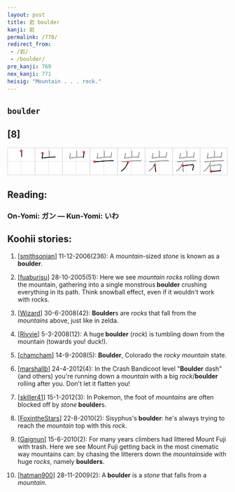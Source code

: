 ```yaml
---
layout: post
title: 岩 boulder
kanji: 岩
permalink: /770/
redirect_from:
 - /岩/
 - /boulder/
pre_kanji: 769
nex_kanji: 771
heisig: "Mountain . . . rock."
---
```


## `boulder`

## [8]

<div class="stroke"><img src="../images/E5B2A9.png" /></div>

## Reading:

### On-Yomi: ガン &mdash; Kun-Yomi: いわ

## Koohii stories:

1) [<a href="http://kanji.koohii.com/profile/smithsonian">smithsonian</a>] 11-12-2006(236): A <em>mountain</em>-sized <em>stone</em> is known as a<strong> boulder</strong>. 

2) [<a href="http://kanji.koohii.com/profile/fuaburisu">fuaburisu</a>] 28-10-2005(51): Here we see <em>mountain rocks</em> rolling down the mountain, gathering into a single monstrous<strong> boulder</strong> crushing everything in its path. Think snowball effect, even if it wouldn&#039;t work with rocks. 

3) [<a href="http://kanji.koohii.com/profile/Wizard">Wizard</a>] 30-6-2008(42): <strong>Boulder</strong>s are <em>rocks</em> that fall from the <em>mountains</em> above, just like in zelda. 

4) [<a href="http://kanji.koohii.com/profile/Rivvie">Rivvie</a>] 5-3-2008(12): A huge<strong> boulder</strong> (<em>rock</em>) is tumbling down from the mountain (towards you! duck!). 

5) [<a href="http://kanji.koohii.com/profile/chamcham">chamcham</a>] 14-9-2008(5): <strong>Boulder</strong>, Colorado the <em>rocky mountain</em> state. 

6) [<a href="http://kanji.koohii.com/profile/marshallb">marshallb</a>] 24-4-2012(4): In the Crash Bandicoot level &quot;<strong>Boulder</strong> dash&quot;(and others) you&#039;re running down a <em>mountain</em> with a big <em>rock</em>/<strong>boulder</strong> rolling after you. Don&#039;t let it flatten you! 

7) [<a href="http://kanji.koohii.com/profile/skiller41">skiller41</a>] 15-1-2012(3): In Pokemon, the foot of <em>mountains</em> are often blocked off by <em>stone</em><strong> boulder</strong>s. 

8) [<a href="http://kanji.koohii.com/profile/FoxintheStars">FoxintheStars</a>] 22-8-2010(2): Sisyphus&#039;s<strong> boulder</strong>: he&#039;s always trying to reach the <em>mountain</em> top with this <em>rock</em>. 

9) [<a href="http://kanji.koohii.com/profile/Gaignun">Gaignun</a>] 15-6-2010(2): For many years climbers had littered Mount Fuji with trash. Here we see Mount Fuji getting back in the most cinematic way mountains can: by chasing the litterers down the <em>mountain</em>side with huge <em>rocks</em>, namely <strong>boulders</strong>. 

10) [<a href="http://kanji.koohii.com/profile/hatman900">hatman900</a>] 28-11-2009(2): A<strong> boulder</strong> is a <em>stone</em> that falls from a <em>mountain</em>. 
